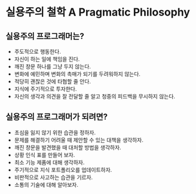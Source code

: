 # 실용주의 철학 A Pragmatic Philosophy

## 실용주의 프로그래머는?

- 주도적으로 행동한다.
- 자신이 하는 일에 책임을 진다.
- 깨진 창문 하나를 그냥 두지 않는다.
- 변화에 예민하며 변화의 촉매가 되기를 두려워하지 않는다.
- 적당히 괜찮은 것에 타협할 줄 안다.
- 지식에 주기적으로 투자한다.
- 자신의 생각과 의견을 잘 전달할 줄 알고 청중의 피드백을 무시하지 않는다.

## 실용주의 프로그래머가 되려면?

- 초심을 잃지 않기 위한 습관을 정하자.
- 문제를 해결하기 어려울 때 제안할 수 있는 대책을 생각하자.
- 깨진 창문을 발견했을 때 대처할 방법을 생각하자.
- 상황 인식 표를 만들어 보자.
- 최소 기능 제품에 대해 생각하자.
- 주기적으로 지식 포트폴리오를 업데이트하자.
- 비판적으로 사고하는 습관을 기르자.
- 소통의 기술에 대해 알아보자.
